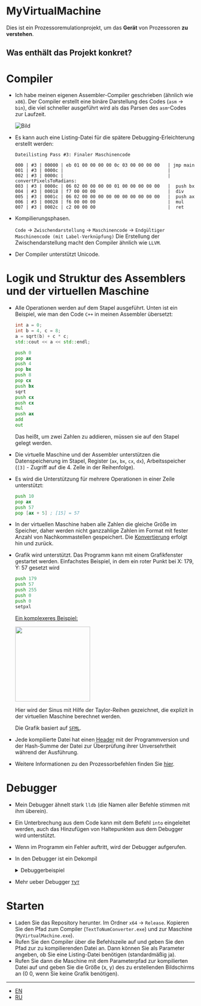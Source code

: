 # MyVirtualMachine
Dies ist ein Prozessoremulationprojekt, um das **Gerät** von Prozessoren **zu verstehen**.
## Was enthält das Projekt konkret?
# Compiler
  - Ich habe meinen eigenen Assembler-Compiler geschrieben (ähnlich wie `x86`). Der Compiler erstellt eine binäre Darstellung des Codes (`asm` -> `bin`), die viel schneller ausgeführt wird als das Parsen des `asm`-Codes zur Laufzeit.
    
    ![Bild](https://github.com/quqveik1/MyVirtualMachine/assets/64206443/90d8bcbc-843e-4e75-8e17-c178fd206064)

  - Es kann auch eine Listing-Datei für die spätere Debugging-Erleichterung erstellt werden:
    ```
    Dateilisting Pass #3: Finaler Maschinencode
  
    000 | #3 | 00000 | eb 01 00 00 00 00 0c 03 00 00 00 00   | jmp main
    001 | #3 | 0000c |                                       | 
    002 | #3 | 0000c |                                       | convertPixelsToRadians:
    003 | #3 | 0000c | 06 02 00 00 00 00 01 00 00 00 00 00   | 	push bx
    004 | #3 | 00018 | f7 00 00 00                           | 	div
    005 | #3 | 0001c | 06 02 00 00 00 00 00 00 00 00 00 00   | 	push ax
    006 | #3 | 00028 | f6 00 00 00                           | 	mul
    007 | #3 | 0002c | c2 00 00 00                           | 	ret
    ```
  - Kompilierungsphasen.

    `Code` -> `Zwischendarstellung` -> `Maschinencode` -> `Endgültiger Maschinencode (mit Label-Verknüpfung)`
    Die Erstellung der Zwischendarstellung macht den Compiler ähnlich wie `LLVM`.

  - Der Compiler unterstützt Unicode.

# Logik und Struktur des Assemblers und der virtuellen Maschine
  - Alle Operationen werden auf dem Stapel ausgeführt. Unten ist ein Beispiel, wie man den Code `C++` in meinen Assembler übersetzt:
    ```cpp
    int a = 0;
    int b = 4, c = 8;
    a = sqrt(b) + c * c;
    std::cout << a << std::endl;
    ```
    ```asm
    push 0
    pop ax
    push 4
    pop bx
    push 8
    pop cx
    push bx
    sqrt
    push cx
    push cx
    mul
    push ax
    add
    out
    ```
    Das heißt, um zwei Zahlen zu addieren, müssen sie auf den Stapel gelegt werden.
  - Die virtuelle Maschine und der Assembler unterstützen die Datenspeicherung im Stapel, Register (`ax`, `bx`, `cx`, `dx`), Arbeitsspeicher (`[3]` - Zugriff auf die 4. Zelle in der Reihenfolge).

  - Es wird die Unterstützung für mehrere Operationen in einer Zeile unterstützt:
    ```asm
    push 10
    pop ax
    push 57
    pop [ax + 5] ; [15] = 57
    ```
  - In der virtuellen Maschine haben alle Zahlen die gleiche Größe im Speicher, daher werden nicht ganzzahlige Zahlen im Format mit fester Anzahl von Nachkommastellen gespeichert. Die [Konvertierung](https://github.com/quqveik1/MyVirtualMachine/blob/main/Converter/FloatConvert.h) erfolgt hin und zurück.

  - Grafik wird unterstützt. Das Programm kann mit einem Grafikfenster gestartet werden.
    Einfachstes Beispiel, in dem ein roter Punkt bei X: 179, Y: 57 gesetzt wird
    ```asm
    push 179
    push 57
    push 255
    push 0
    push 0
    setpxl
    ```
    
    [Ein komplexeres Beispiel:](https://github.com/quqveik1/MyVirtualMachine/blob/main/AsmCode/Sinus.asm)
    
    <img src="https://github.com/quqveik1/MyVirtualMachine/assets/64206443/0ce4ae08-fa9b-4811-8b60-2382b66e5d2c" width="200">
    
    Hier wird der Sinus mit Hilfe der Taylor-Reihen gezeichnet, die explizit in der virtuellen Maschine berechnet werden.
    
    Die Grafik basiert auf [`SFML`](https://www.sfml-dev.org/).
  - Jede kompilierte Datei hat einen [Header](https://github.com/quqveik1/MyVirtualMachine/blob/main/FileHeader/FileHeader.h) mit der Programmversion und der Hash-Summe der Datei zur Überprüfung ihrer Unversehrtheit während der Ausführung.
  - Weitere Informationen zu den Prozessorbefehlen finden Sie [hier](https://github.com/quqveik1/MyVirtualMachine/blob/main/Constants/CommandConstants.h).
    
# Debugger
  - Mein Debugger ähnelt stark `lldb` (die Namen aller Befehle stimmen mit ihm überein).
  - Ein Unterbrechung aus dem Code kann mit dem Befehl `into` eingeleitet werden, auch das Hinzufügen von Haltepunkten aus dem Debugger wird unterstützt.
  - Wenn im Programm ein Fehler auftritt, wird der Debugger aufgerufen.
  - In den Debugger ist ein Dekompil
    <details>
       <summary>Debuggerbeispiel</summary>
       
        -----Interactive mode launched-----
  
        Last 32 fully executed commands:
        000 | 00360 | 07 02 00 00 00 00 03 00 00 00 00 00   | pop dx
        001 | 0036c | 06 01 00 00 00 00 00 00 00 00 00 00   | push 0
        002 | 00378 | 07 02 00 00 00 00 02 00 00 00 00 00   | pop cx
        003 | 00384 | 06 02 00 00 00 00 02 00 00 00 00 00   | push cx
        004 | 00390 | e8 01 00 00 00 00 0c 00               | call c
        005 | 0000c | 06 02 00 00 00 00 01 00 00 00 00 00   | push bx
        006 | 00018 | f7 00 00 00                           | div
        007 | 0001c | 06 02 00 00 00 00 00 00 00 00 00 00   | push ax
        008 | 00028 | f6 00 00 00                           | mul
        009 | 0002c | c2 00 00 00                           | ret
        010 | 0039c | 18 00 00 00                           | sin
        011 | 003a0 | 07 05 00 00 00 00 39 00 00 00 00 00   | pop [57]
        012 | 003ac | 06 02 00 00 00 00 02 00 00 00 00 00   | push cx
        013 | 003b8 | 06 05 00 00 00 00 39 00 00 00 00 00   | push [57]
        014 | 003c4 | e8 01 00 00 00 00 30 00               | call 30
        015 | 00030 | 06 02 00 00 00 00 03 00 00 00 00 00   | push dx
        016 | 0003c | f6 00 00 00                           | mul
        017 | 00040 | f8 00 00 00                           | neg
        018 | 00044 | 06 02 00 00 00 00 03 00 00 00 00 00   | push dx
        019 | 00050 | 06 01 00 00 00 00 ff ff ff ff ff ff   | push -1
        020 | 0005c | 00 00 00 00                           | add
        021 | 00060 | 00 00 00 00                           | add
        022 | 00064 | c2 00 00 00                           | ret
        023 | 003d0 | 06 01 00 00 00 00 ff 00 00 00 00 00   | push 255
        024 | 003dc | 06 01 00 00 00 00 ff 00 00 00 00 00   | push 255
        025 | 003e8 | 06 01 00 00 00 00 ff 00 00 00 00 00   | push 255
        026 | 003f4 | 25 00 00 00                           | setpxl
        027 | 003f8 | 06 03 00 00 00 00 01 00 00 00 00 00 + | push 1 + ax
                    | 00 00 02 00 00 00 00 00               |
        028 | 0040c | 07 02 00 00 00 00 02 00 00 00 00 00   | pop cx
        029 | 00418 | 06 02 00 00 00 00 02 00 00 00 00 00   | push cx
        030 | 00424 | 27 00 00 00 00 00 00 00               | rdsys vsizex
        031 | 0042c | ce 00 00 00                           | into
        
        Stack from start to end:
        00000: 1
        00001: 500
        End of stack
        
        Call stack is empty
        
        Register printout:
        ax: 3.14499
        bx: 166.667
        cx: 1
        dx: 250
        End of register printout
     </details>  
   
  - Mehr ueber Debugger [тут](https://github.com/quqveik1/MyVirtualMachine/blob/main/InteractiveMode/InteractiveModeConstants.h)
    
# Starten
  - Laden Sie das Repository herunter. Im Ordner `x64` -> `Release`. Kopieren Sie den Pfad zum Compiler (`TextToNumConverter.exe`) und zur Maschine (`MyVirtualMachine.exe`).
  - Rufen Sie den Compiler über die Befehlszeile auf und geben Sie den Pfad zur zu kompilierenden Datei an. Dann können Sie als Parameter angeben, ob Sie eine Listing-Datei benötigen (standardmäßig ja).
  - Rufen Sie dann die Maschine mit dem Parameterpfad zur kompilierten Datei auf und geben Sie die Größe (x, y) des zu erstellenden Bildschirms an (0 0, wenn Sie keine Grafik benötigen).

----
- [EN](https://github.com/quqveik1/MyVirtualMachine/blob/main/README_EN.md)
- [RU](https://github.com/quqveik1/MyVirtualMachine/blob/main/README.md)
